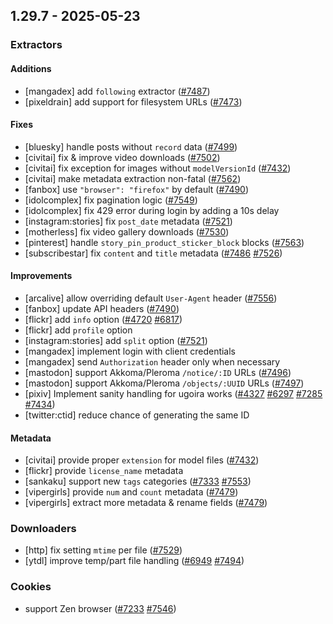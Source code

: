 ## 1.29.7 - 2025-05-23
### Extractors
#### Additions
- [mangadex] add `following` extractor ([#7487](https://github.com/mikf/gallery-dl/issues/7487))
- [pixeldrain] add support for filesystem URLs ([#7473](https://github.com/mikf/gallery-dl/issues/7473))
#### Fixes
- [bluesky] handle posts without `record` data ([#7499](https://github.com/mikf/gallery-dl/issues/7499))
- [civitai] fix & improve video downloads ([#7502](https://github.com/mikf/gallery-dl/issues/7502))
- [civitai] fix exception for images without `modelVersionId` ([#7432](https://github.com/mikf/gallery-dl/issues/7432))
- [civitai] make metadata extraction non-fatal ([#7562](https://github.com/mikf/gallery-dl/issues/7562))
- [fanbox] use `"browser": "firefox"` by default ([#7490](https://github.com/mikf/gallery-dl/issues/7490))
- [idolcomplex] fix pagination logic ([#7549](https://github.com/mikf/gallery-dl/issues/7549))
- [idolcomplex] fix 429 error during login by adding a 10s delay
- [instagram:stories] fix `post_date` metadata ([#7521](https://github.com/mikf/gallery-dl/issues/7521))
- [motherless] fix video gallery downloads ([#7530](https://github.com/mikf/gallery-dl/issues/7530))
- [pinterest] handle `story_pin_product_sticker_block` blocks ([#7563](https://github.com/mikf/gallery-dl/issues/7563))
- [subscribestar] fix `content` and `title` metadata ([#7486](https://github.com/mikf/gallery-dl/issues/7486) [#7526](https://github.com/mikf/gallery-dl/issues/7526))
#### Improvements
- [arcalive] allow overriding default `User-Agent` header ([#7556](https://github.com/mikf/gallery-dl/issues/7556))
- [fanbox] update API headers ([#7490](https://github.com/mikf/gallery-dl/issues/7490))
- [flickr] add `info` option ([#4720](https://github.com/mikf/gallery-dl/issues/4720) [#6817](https://github.com/mikf/gallery-dl/issues/6817))
- [flickr] add `profile` option
- [instagram:stories] add `split` option ([#7521](https://github.com/mikf/gallery-dl/issues/7521))
- [mangadex] implement login with client credentials
- [mangadex] send `Authorization` header only when necessary
- [mastodon] support Akkoma/Pleroma `/notice/:ID` URLs ([#7496](https://github.com/mikf/gallery-dl/issues/7496))
- [mastodon] support Akkoma/Pleroma `/objects/:UUID` URLs ([#7497](https://github.com/mikf/gallery-dl/issues/7497))
- [pixiv] Implement sanity handling for ugoira works ([#4327](https://github.com/mikf/gallery-dl/issues/4327) [#6297](https://github.com/mikf/gallery-dl/issues/6297) [#7285](https://github.com/mikf/gallery-dl/issues/7285) [#7434](https://github.com/mikf/gallery-dl/issues/7434))
- [twitter:ctid] reduce chance of generating the same ID
#### Metadata
- [civitai] provide proper `extension` for model files ([#7432](https://github.com/mikf/gallery-dl/issues/7432))
- [flickr] provide `license_name` metadata
- [sankaku] support new `tags` categories ([#7333](https://github.com/mikf/gallery-dl/issues/7333) [#7553](https://github.com/mikf/gallery-dl/issues/7553))
- [vipergirls] provide `num` and `count` metadata ([#7479](https://github.com/mikf/gallery-dl/issues/7479))
- [vipergirls] extract more metadata & rename fields ([#7479](https://github.com/mikf/gallery-dl/issues/7479))
### Downloaders
- [http] fix setting `mtime` per file ([#7529](https://github.com/mikf/gallery-dl/issues/7529))
- [ytdl] improve temp/part file handling ([#6949](https://github.com/mikf/gallery-dl/issues/6949) [#7494](https://github.com/mikf/gallery-dl/issues/7494))
### Cookies
- support Zen browser ([#7233](https://github.com/mikf/gallery-dl/issues/7233) [#7546](https://github.com/mikf/gallery-dl/issues/7546))

